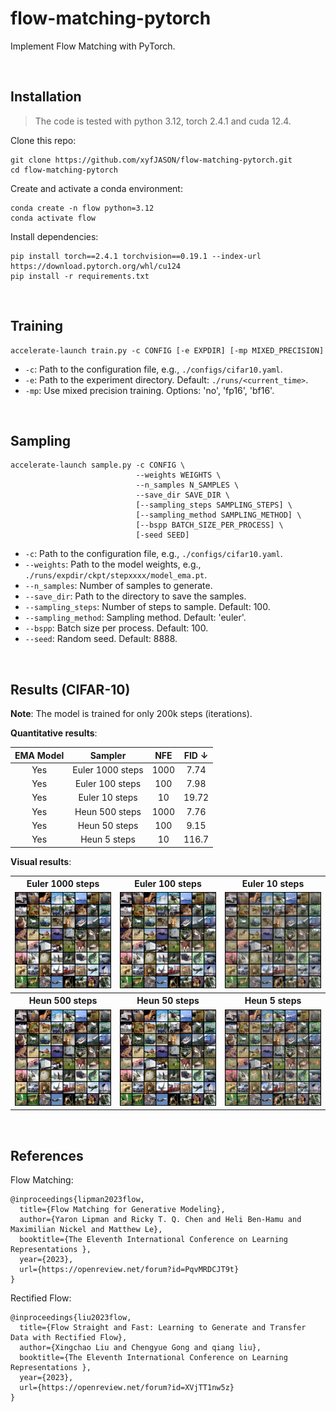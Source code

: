# flow-matching-pytorch

Implement Flow Matching with PyTorch.

<br/>



## Installation

> The code is tested with python 3.12, torch 2.4.1 and cuda 12.4.

Clone this repo:

```shell
git clone https://github.com/xyfJASON/flow-matching-pytorch.git
cd flow-matching-pytorch
```

Create and activate a conda environment:

```shell
conda create -n flow python=3.12
conda activate flow
```

Install dependencies:

```shell
pip install torch==2.4.1 torchvision==0.19.1 --index-url https://download.pytorch.org/whl/cu124
pip install -r requirements.txt
```

<br/>



## Training

```shell
accelerate-launch train.py -c CONFIG [-e EXPDIR] [-mp MIXED_PRECISION]
```

- `-c`: Path to the configuration file, e.g., `./configs/cifar10.yaml`.
- `-e`: Path to the experiment directory. Default: `./runs/<current_time>`.
- `-mp`: Use mixed precision training. Options: 'no', 'fp16', 'bf16'.

<br/>



## Sampling

```shell
accelerate-launch sample.py -c CONFIG \
                            --weights WEIGHTS \
                            --n_samples N_SAMPLES \
                            --save_dir SAVE_DIR \
                            [--sampling_steps SAMPLING_STEPS] \
                            [--sampling_method SAMPLING_METHOD] \
                            [--bspp BATCH_SIZE_PER_PROCESS] \
                            [-seed SEED]
```

- `-c`: Path to the configuration file, e.g., `./configs/cifar10.yaml`.
- `--weights`: Path to the model weights, e.g., `./runs/expdir/ckpt/stepxxxx/model_ema.pt`.
- `--n_samples`: Number of samples to generate.
- `--save_dir`: Path to the directory to save the samples.
- `--sampling_steps`: Number of steps to sample. Default: 100.
- `--sampling_method`: Sampling method. Default: 'euler'.
- `--bspp`: Batch size per process. Default: 100.
- `--seed`: Random seed. Default: 8888.

<br/>



## Results (CIFAR-10)

**Note**: The model is trained for only 200k steps (iterations).

**Quantitative results**:

| EMA Model |     Sampler      | NFE  | FID ↓ |
|:---------:|:----------------:|:----:|:-----:|
|    Yes    | Euler 1000 steps | 1000 | 7.74  |
|    Yes    | Euler 100 steps  | 100  | 7.98  |
|    Yes    |  Euler 10 steps  |  10  | 19.72 |
|    Yes    |  Heun 500 steps  | 1000 | 7.76  |
|    Yes    |  Heun 50 steps   | 100  | 9.15  |
|    Yes    |   Heun 5 steps   |  10  | 116.7 |

**Visual results**:

<table style="text-align: center">
<tr>
    <th>Euler 1000 steps</th>
    <th>Euler 100 steps</th>
    <th>Euler 10 steps</th>
</tr>
<tr>
    <td><img src="./assets/cifar10-ema-euler1000steps.png" alt="" /></td>
    <td><img src="./assets/cifar10-ema-euler100steps.png" alt="" /></td>
    <td><img src="./assets/cifar10-ema-euler10steps.png" alt="" /></td>
</tr>
<tr>
    <th>Heun 500 steps</th>
    <th>Heun 50 steps</th>
    <th>Heun 5 steps</th>
</tr>
<tr>
    <td><img src="./assets/cifar10-ema-heun500steps.png" alt="" /></td>
    <td><img src="./assets/cifar10-ema-heun50steps.png" alt="" /></td>
    <td><img src="./assets/cifar10-ema-heun5steps.png" alt="" /></td>
</tr>
</table>

<br/>



## References

Flow Matching:

```
@inproceedings{lipman2023flow,
  title={Flow Matching for Generative Modeling},
  author={Yaron Lipman and Ricky T. Q. Chen and Heli Ben-Hamu and Maximilian Nickel and Matthew Le},
  booktitle={The Eleventh International Conference on Learning Representations },
  year={2023},
  url={https://openreview.net/forum?id=PqvMRDCJT9t}
}
```

Rectified Flow:

```
@inproceedings{liu2023flow,
  title={Flow Straight and Fast: Learning to Generate and Transfer Data with Rectified Flow},
  author={Xingchao Liu and Chengyue Gong and qiang liu},
  booktitle={The Eleventh International Conference on Learning Representations },
  year={2023},
  url={https://openreview.net/forum?id=XVjTT1nw5z}
}
```